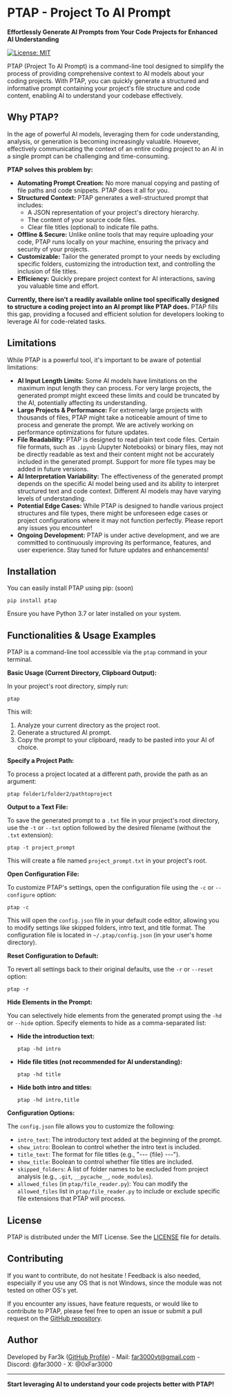 # PTAP - Project To AI Prompt

**Effortlessly Generate AI Prompts from Your Code Projects for Enhanced AI Understanding**

[![License: MIT](https://img.shields.io/badge/License-MIT-yellow.svg)](https://opensource.org/licenses/MIT)
<!--[![PyPI version](https://badge.fury.io/py/ptap.svg)](https://badge.fury.io/py/ptap) WILL COMPLETE AS SOON AS ON PIP-->

PTAP (Project To AI Prompt) is a command-line tool designed to simplify the process of providing comprehensive context to AI models about your coding projects.  With PTAP, you can quickly generate a structured and informative prompt containing your project's file structure and code content, enabling AI to understand your codebase effectively.

## Why PTAP?

In the age of powerful AI models, leveraging them for code understanding, analysis, or generation is becoming increasingly valuable. However, effectively communicating the context of an entire coding project to an AI in a single prompt can be challenging and time-consuming.

**PTAP solves this problem by:**

*   **Automating Prompt Creation:**  No more manual copying and pasting of file paths and code snippets. PTAP does it all for you.
*   **Structured Context:**  PTAP generates a well-structured prompt that includes:
    *   A JSON representation of your project's directory hierarchy.
    *   The content of your source code files.
    *   Clear file titles (optional) to indicate file paths.
*   **Offline & Secure:**  Unlike online tools that may require uploading your code, PTAP runs locally on your machine, ensuring the privacy and security of your projects.
*   **Customizable:** Tailor the generated prompt to your needs by excluding specific folders, customizing the introduction text, and controlling the inclusion of file titles.
*   **Efficiency:**  Quickly prepare project context for AI interactions, saving you valuable time and effort.

**Currently, there isn't a readily available online tool specifically designed to structure a coding project into an AI prompt like PTAP does.** PTAP fills this gap, providing a focused and efficient solution for developers looking to leverage AI for code-related tasks.

## Limitations

While PTAP is a powerful tool, it's important to be aware of potential limitations:

*   **AI Input Length Limits:**  Some AI models have limitations on the maximum input length they can process. For very large projects, the generated prompt might exceed these limits and could be truncated by the AI, potentially affecting its understanding.
*   **Large Projects & Performance:**  For extremely large projects with thousands of files, PTAP might take a noticeable amount of time to process and generate the prompt. We are actively working on performance optimizations for future updates.
*   **File Readability:** PTAP is designed to read plain text code files. Certain file formats, such as `.ipynb` (Jupyter Notebooks) or binary files, may not be directly readable as text and their content might not be accurately included in the generated prompt.  Support for more file types may be added in future versions.
*   **AI Interpretation Variability:**  The effectiveness of the generated prompt depends on the specific AI model being used and its ability to interpret structured text and code context. Different AI models may have varying levels of understanding.
*   **Potential Edge Cases:**  While PTAP is designed to handle various project structures and file types, there might be unforeseen edge cases or project configurations where it may not function perfectly. Please report any issues you encounter!
*   **Ongoing Development:** PTAP is under active development, and we are committed to continuously improving its performance, features, and user experience. Stay tuned for future updates and enhancements!

## Installation

You can easily install PTAP using pip: (soon)

`pip install ptap`

Ensure you have Python 3.7 or later installed on your system.

## Functionalities & Usage Examples

PTAP is a command-line tool accessible via the `ptap` command in your terminal.

**Basic Usage (Current Directory, Clipboard Output):**

In your project's root directory, simply run:

`ptap`

This will:

1.  Analyze your current directory as the project root.
2.  Generate a structured AI prompt.
3.  Copy the prompt to your clipboard, ready to be pasted into your AI of choice.

**Specify a Project Path:**

To process a project located at a different path, provide the path as an argument:

`ptap folder1/folder2/pathtoproject`

**Output to a Text File:**

To save the generated prompt to a `.txt` file in your project's root directory, use the `-t` or `--txt` option followed by the desired filename (without the `.txt` extension):

`ptap -t project_prompt`

This will create a file named `project_prompt.txt` in your project's root.

**Open Configuration File:**

To customize PTAP's settings, open the configuration file using the `-c` or `--configure` option:

`ptap -c`

This will open the `config.json` file in your default code editor, allowing you to modify settings like skipped folders, intro text, and title format. The configuration file is located in `~/.ptap/config.json` (in your user's home directory).

**Reset Configuration to Default:**

To revert all settings back to their original defaults, use the `-r` or `--reset` option:

`ptap -r`

**Hide Elements in the Prompt:**

You can selectively hide elements from the generated prompt using the `-hd` or `--hide` option.  Specify elements to hide as a comma-separated list:

*   **Hide the introduction text:**

    `ptap -hd intro`

*   **Hide file titles (not recommended for AI understanding):**

    `ptap -hd title`

*   **Hide both intro and titles:**

    `ptap -hd intro,title`

**Configuration Options:**

The `config.json` file allows you to customize the following:

*   `intro_text`:  The introductory text added at the beginning of the prompt.
*   `show_intro`:  Boolean to control whether the intro text is included.
*   `title_text`:  The format for file titles (e.g., "--- {file} ---").
*   `show_title`: Boolean to control whether file titles are included.
*   `skipped_folders`:  A list of folder names to be excluded from project analysis (e.g., `.git`, `__pycache__`, `node_modules`).
*   `allowed_files` (in `ptap/file_reader.py`): You can modify the `allowed_files` list in `ptap/file_reader.py` to include or exclude specific file extensions that PTAP will process.

## License

PTAP is distributed under the MIT License. See the [LICENSE](LICENSE) file for details.

## Contributing

If you want to contribute, do not hesitate ! Feedback is also needed, especially if you use any OS that is not Windows, since the module was not tested on other OS's yet.

If you encounter any issues, have feature requests, or would like to contribute to PTAP, please feel free to open an issue or submit a pull request on the [GitHub repository](https://github.com/Far3000-YT/PTAP).

## Author

Developed by Far3k ([GitHub Profile](https://github.com/Far3000-YT)) - Mail: far3000yt@gmail.com - Discord: @far3000 - X: @0xFar3000

---

**Start leveraging AI to understand your code projects better with PTAP!**